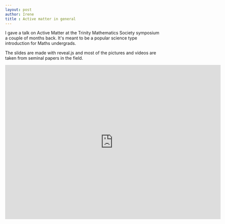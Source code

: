 ```yaml
---
layout: post
author: Irene
title : Active matter in general 
---
```


I gave a talk on Active Matter at the Trinity Mathematics Society symposium a couple of months back. It's meant to be a popular science type introduction for Maths undergrads.

The slides are made with reveal.js and most of the pictures and videos are taken from seminal papers in the field. 

<iframe width="700" height="500" src="http://irene-li.github.io/tms_talk/" frameborder="0" allowfullscreen></iframe>
